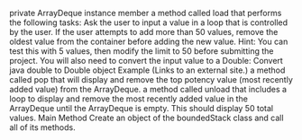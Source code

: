 private ArrayDeque<Double> instance member
a method called load that performs the following tasks: 
Ask the user to input a value in a loop that is controlled by the user.  If the user attempts to add more than 50 values, remove the oldest value from the container before adding the new value.  Hint: You can test this with 5 values, then modify the limit to 50 before submitting the project.  You will also need to convert the input value to a Double: Convert java double to Double object Example (Links to an external site.)
a method called pop that will display and remove the top potency value (most recently added value) from the ArrayDeque.
a method called unload that includes a loop to display and remove the most recently added value in the ArrayDeque until the ArrayDeque is empty.  This should display 50 total values.
Main Method
Create an object of the boundedStack class and call all of its methods.
